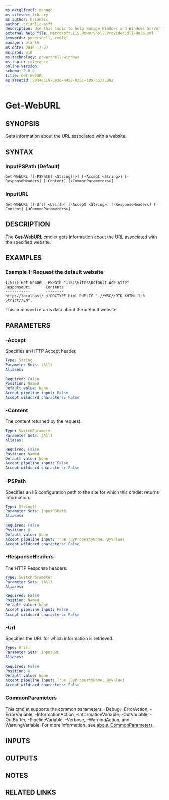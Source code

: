 ```yaml
---
ms.mktglfcycl: manage
ms.sitesec: library
ms.author: brianlic
author: brianlic-msft
description: Use this topic to help manage Windows and Windows Server technologies with Windows PowerShell.
external help file: Microsoft.IIS.PowerShell.Provider.dll-Help.xml
keywords: powershell, cmdlet
manager: alanth
ms.date: 2016-12-27
ms.prod: w10
ms.technology: powershell-windows
ms.topic: reference
online version: 
schema: 2.0.0
title: Get-WebURL
ms.assetid: 9B34BCC9-B83E-4452-9351-199F53275D02
---
```


# Get-WebURL

## SYNOPSIS
Gets information about the URL associated with a website.

## SYNTAX

### InputPSPath (Default)
```
Get-WebURL [[-PSPath] <String[]>] [-Accept <String>] [-ResponseHeaders] [-Content] [<CommonParameters>]
```

### InputURL
```
Get-WebURL [[-Url] <Uri[]>] [-Accept <String>] [-ResponseHeaders] [-Content] [<CommonParameters>]
```

## DESCRIPTION
The **Get-WebURL** cmdlet gets information about the URL associated with the specified website.

## EXAMPLES

### Example 1: Request the default website
```
IIS:\> Get-WebURL -PSPath "IIS:\Sites\Default Web Site"
ResponseUri       Contents
-----------       --------
http://localhost/ <!DOCTYPE html PUBLIC "-//W3C//DTD XHTML 1.0 Strict//EN".
```

This command returns data about the default website.

## PARAMETERS

### -Accept
Specifies an HTTP Accept header.

```yaml
Type: String
Parameter Sets: (All)
Aliases: 

Required: False
Position: Named
Default value: None
Accept pipeline input: False
Accept wildcard characters: False
```

### -Content
The content returned by the request.

```yaml
Type: SwitchParameter
Parameter Sets: (All)
Aliases: 

Required: False
Position: Named
Default value: None
Accept pipeline input: False
Accept wildcard characters: False
```

### -PSPath
Specifies an IIS configuration path to the site for which this cmdlet returns information.

```yaml
Type: String[]
Parameter Sets: InputPSPath
Aliases: 

Required: False
Position: 0
Default value: None
Accept pipeline input: True (ByPropertyName, ByValue)
Accept wildcard characters: False
```

### -ResponseHeaders
The HTTP Response headers.

```yaml
Type: SwitchParameter
Parameter Sets: (All)
Aliases: 

Required: False
Position: Named
Default value: None
Accept pipeline input: False
Accept wildcard characters: False
```

### -Url
Specifies the URL for which information is retrieved.

```yaml
Type: Uri[]
Parameter Sets: InputURL
Aliases: 

Required: False
Position: 0
Default value: None
Accept pipeline input: True (ByPropertyName, ByValue)
Accept wildcard characters: False
```

### CommonParameters
This cmdlet supports the common parameters: -Debug, -ErrorAction, -ErrorVariable, -InformationAction, -InformationVariable, -OutVariable, -OutBuffer, -PipelineVariable, -Verbose, -WarningAction, and -WarningVariable. For more information, see [about_CommonParameters](http://go.microsoft.com/fwlink/?LinkID=113216).

## INPUTS

## OUTPUTS

## NOTES

## RELATED LINKS

